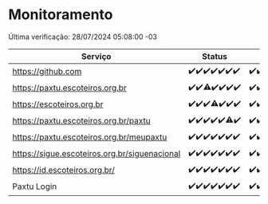 # Monitoramento

Última verificação: 28/07/2024 05:08:00 -03

|Serviço|Status|Últimas 24h|
|---|---|---|
|https://github.com|<span title="2024-07-21: OK=23">✔️</span><span title="2024-07-22: OK=23">✔️</span><span title="2024-07-23: OK=24">✔️</span><span title="2024-07-24: OK=24">✔️</span><span title="2024-07-25: OK=24">✔️</span><span title="2024-07-26: OK=24">✔️</span><span title="2024-07-27: OK=8">✔️</span>|<span title="27/07/2024 05:08:00 -03 : 200">✔️</span><span title="27/07/2024 06:07:00 -03 : 200">✔️</span><span title="27/07/2024 07:07:00 -03 : 200">✔️</span><span title="27/07/2024 08:06:00 -03 : 200">✔️</span><span title="27/07/2024 09:13:00 -03 : 200">✔️</span><span title="27/07/2024 10:08:00 -03 : 200">✔️</span><span title="27/07/2024 11:06:00 -03 : 200">✔️</span><span title="27/07/2024 12:06:00 -03 : 200">✔️</span><span title="27/07/2024 13:08:00 -03 : 200">✔️</span><span title="27/07/2024 14:06:00 -03 : 200">✔️</span><span title="27/07/2024 15:09:00 -03 : 200">✔️</span><span title="27/07/2024 16:03:00 -03 : 200">✔️</span><span title="27/07/2024 17:06:00 -03 : 200">✔️</span><span title="27/07/2024 18:05:00 -03 : 200">✔️</span><span title="27/07/2024 19:06:00 -03 : 200">✔️</span><span title="27/07/2024 20:07:00 -03 : 200">✔️</span><span title="27/07/2024 21:38:00 -03 : 200">✔️</span><span title="27/07/2024 23:02:00 -03 : 200">✔️</span><span title="28/07/2024 00:08:00 -03 : 200">✔️</span><span title="28/07/2024 01:08:00 -03 : 200">✔️</span><span title="28/07/2024 02:08:00 -03 : 200">✔️</span><span title="28/07/2024 03:09:00 -03 : 200">✔️</span><span title="28/07/2024 04:07:00 -03 : 200">✔️</span><span title="28/07/2024 05:08:00 -03 : 200">✔️</span>|
|https://paxtu.escoteiros.org.br|<span title="2024-07-21: OK=23">✔️</span><span title="2024-07-22: OK=23">✔️</span><span title="2024-07-23: OK=23, Falhas=1">⚠️</span><span title="2024-07-24: OK=24">✔️</span><span title="2024-07-25: OK=24">✔️</span><span title="2024-07-26: OK=24">✔️</span><span title="2024-07-27: OK=8">✔️</span>|<span title="27/07/2024 05:08:00 -03 : 200">✔️</span><span title="27/07/2024 06:07:00 -03 : 200">✔️</span><span title="27/07/2024 07:07:00 -03 : 200">✔️</span><span title="27/07/2024 08:06:00 -03 : 200">✔️</span><span title="27/07/2024 09:13:00 -03 : 200">✔️</span><span title="27/07/2024 10:08:00 -03 : 200">✔️</span><span title="27/07/2024 11:06:00 -03 : 200">✔️</span><span title="27/07/2024 12:06:00 -03 : 200">✔️</span><span title="27/07/2024 13:08:00 -03 : 200">✔️</span><span title="27/07/2024 14:06:00 -03 : 200">✔️</span><span title="27/07/2024 15:09:00 -03 : 200">✔️</span><span title="27/07/2024 16:03:00 -03 : 200">✔️</span><span title="27/07/2024 17:06:00 -03 : 200">✔️</span><span title="27/07/2024 18:05:00 -03 : 200">✔️</span><span title="27/07/2024 19:06:00 -03 : 200">✔️</span><span title="27/07/2024 20:07:00 -03 : 200">✔️</span><span title="27/07/2024 21:38:00 -03 : 200">✔️</span><span title="27/07/2024 23:02:00 -03 : 200">✔️</span><span title="28/07/2024 00:08:00 -03 : 200">✔️</span><span title="28/07/2024 01:08:00 -03 : 200">✔️</span><span title="28/07/2024 02:08:00 -03 : 200">✔️</span><span title="28/07/2024 03:09:00 -03 : 200">✔️</span><span title="28/07/2024 04:07:00 -03 : 200">✔️</span><span title="28/07/2024 05:08:00 -03 : 200">✔️</span>|
|https://escoteiros.org.br|<span title="2024-07-21: OK=23">✔️</span><span title="2024-07-22: OK=23">✔️</span><span title="2024-07-23: OK=24">✔️</span><span title="2024-07-24: OK=22, Falhas=2">⚠️</span><span title="2024-07-25: OK=24">✔️</span><span title="2024-07-26: OK=24">✔️</span><span title="2024-07-27: OK=8">✔️</span>|<span title="27/07/2024 05:08:00 -03 : 200">✔️</span><span title="27/07/2024 06:07:00 -03 : 200">✔️</span><span title="27/07/2024 07:07:00 -03 : 200">✔️</span><span title="27/07/2024 08:06:00 -03 : 200">✔️</span><span title="27/07/2024 09:13:00 -03 : 200">✔️</span><span title="27/07/2024 10:08:00 -03 : 200">✔️</span><span title="27/07/2024 11:06:00 -03 : 200">✔️</span><span title="27/07/2024 12:06:00 -03 : 200">✔️</span><span title="27/07/2024 13:08:00 -03 : 200">✔️</span><span title="27/07/2024 14:06:00 -03 : 200">✔️</span><span title="27/07/2024 15:09:00 -03 : 200">✔️</span><span title="27/07/2024 16:03:00 -03 : 200">✔️</span><span title="27/07/2024 17:06:00 -03 : 200">✔️</span><span title="27/07/2024 18:05:00 -03 : 200">✔️</span><span title="27/07/2024 19:06:00 -03 : 200">✔️</span><span title="27/07/2024 20:07:00 -03 : 200">✔️</span><span title="27/07/2024 21:38:00 -03 : 200">✔️</span><span title="27/07/2024 23:02:00 -03 : 200">✔️</span><span title="28/07/2024 00:08:00 -03 : 200">✔️</span><span title="28/07/2024 01:08:00 -03 : 200">✔️</span><span title="28/07/2024 02:08:00 -03 : 200">✔️</span><span title="28/07/2024 03:09:00 -03 : 200">✔️</span><span title="28/07/2024 04:07:00 -03 : 200">✔️</span><span title="28/07/2024 05:08:00 -03 : 200">✔️</span>|
|https://paxtu.escoteiros.org.br/paxtu|<span title="2024-07-21: OK=23">✔️</span><span title="2024-07-22: OK=23">✔️</span><span title="2024-07-23: OK=24">✔️</span><span title="2024-07-24: OK=24">✔️</span><span title="2024-07-25: OK=24">✔️</span><span title="2024-07-26: OK=23, Falhas=1">⚠️</span><span title="2024-07-27: OK=8">✔️</span>|<span title="27/07/2024 05:08:00 -03 : 200">✔️</span><span title="27/07/2024 06:07:00 -03 : 200">✔️</span><span title="27/07/2024 07:07:00 -03 : 200">✔️</span><span title="27/07/2024 08:06:00 -03 : 200">✔️</span><span title="27/07/2024 09:13:00 -03 : 200">✔️</span><span title="27/07/2024 10:08:00 -03 : 200">✔️</span><span title="27/07/2024 11:06:00 -03 : 200">✔️</span><span title="27/07/2024 12:06:00 -03 : 200">✔️</span><span title="27/07/2024 13:08:00 -03 : 200">✔️</span><span title="27/07/2024 14:06:00 -03 : 200">✔️</span><span title="27/07/2024 15:09:00 -03 : 200">✔️</span><span title="27/07/2024 16:03:00 -03 : 200">✔️</span><span title="27/07/2024 17:07:00 -03 : 200">✔️</span><span title="27/07/2024 18:05:00 -03 : 200">✔️</span><span title="27/07/2024 19:06:00 -03 : 200">✔️</span><span title="27/07/2024 20:07:00 -03 : 200">✔️</span><span title="27/07/2024 21:38:00 -03 : 200">✔️</span><span title="27/07/2024 23:02:00 -03 : 200">✔️</span><span title="28/07/2024 00:08:00 -03 : 200">✔️</span><span title="28/07/2024 01:08:00 -03 : 200">✔️</span><span title="28/07/2024 02:08:00 -03 : 200">✔️</span><span title="28/07/2024 03:09:00 -03 : 200">✔️</span><span title="28/07/2024 04:07:00 -03 : 200">✔️</span><span title="28/07/2024 05:08:00 -03 : 200">✔️</span>|
|https://paxtu.escoteiros.org.br/meupaxtu|<span title="2024-07-21: OK=23">✔️</span><span title="2024-07-22: OK=23">✔️</span><span title="2024-07-23: OK=24">✔️</span><span title="2024-07-24: OK=24">✔️</span><span title="2024-07-25: OK=24">✔️</span><span title="2024-07-26: OK=24">✔️</span><span title="2024-07-27: OK=8">✔️</span>|<span title="27/07/2024 05:08:00 -03 : 200">✔️</span><span title="27/07/2024 06:07:00 -03 : 200">✔️</span><span title="27/07/2024 07:07:00 -03 : 200">✔️</span><span title="27/07/2024 08:06:00 -03 : 200">✔️</span><span title="27/07/2024 09:13:00 -03 : 200">✔️</span><span title="27/07/2024 10:08:00 -03 : 200">✔️</span><span title="27/07/2024 11:06:00 -03 : 200">✔️</span><span title="27/07/2024 12:06:00 -03 : 200">✔️</span><span title="27/07/2024 13:08:00 -03 : 200">✔️</span><span title="27/07/2024 14:06:00 -03 : 200">✔️</span><span title="27/07/2024 15:09:00 -03 : 200">✔️</span><span title="27/07/2024 16:03:00 -03 : 200">✔️</span><span title="27/07/2024 17:07:00 -03 : 200">✔️</span><span title="27/07/2024 18:05:00 -03 : 200">✔️</span><span title="27/07/2024 19:06:00 -03 : 200">✔️</span><span title="27/07/2024 20:07:00 -03 : 200">✔️</span><span title="27/07/2024 21:38:00 -03 : 200">✔️</span><span title="27/07/2024 23:02:00 -03 : 200">✔️</span><span title="28/07/2024 00:08:00 -03 : 200">✔️</span><span title="28/07/2024 01:08:00 -03 : 200">✔️</span><span title="28/07/2024 02:08:00 -03 : 200">✔️</span><span title="28/07/2024 03:09:00 -03 : 200">✔️</span><span title="28/07/2024 04:07:00 -03 : 200">✔️</span><span title="28/07/2024 05:08:00 -03 : 200">✔️</span>|
|https://sigue.escoteiros.org.br/siguenacional|<span title="2024-07-21: OK=23">✔️</span><span title="2024-07-22: OK=23">✔️</span><span title="2024-07-23: OK=24">✔️</span><span title="2024-07-24: OK=24">✔️</span><span title="2024-07-25: OK=24">✔️</span><span title="2024-07-26: OK=24">✔️</span><span title="2024-07-27: OK=8">✔️</span>|<span title="27/07/2024 05:08:00 -03 : 200">✔️</span><span title="27/07/2024 06:07:00 -03 : 200">✔️</span><span title="27/07/2024 07:07:00 -03 : 200">✔️</span><span title="27/07/2024 08:06:00 -03 : 200">✔️</span><span title="27/07/2024 09:13:00 -03 : 200">✔️</span><span title="27/07/2024 10:08:00 -03 : 200">✔️</span><span title="27/07/2024 11:06:00 -03 : 200">✔️</span><span title="27/07/2024 12:06:00 -03 : 200">✔️</span><span title="27/07/2024 13:08:00 -03 : 200">✔️</span><span title="27/07/2024 14:06:00 -03 : 200">✔️</span><span title="27/07/2024 15:09:00 -03 : 200">✔️</span><span title="27/07/2024 16:03:00 -03 : 200">✔️</span><span title="27/07/2024 17:07:00 -03 : 200">✔️</span><span title="27/07/2024 18:05:00 -03 : 200">✔️</span><span title="27/07/2024 19:06:00 -03 : 200">✔️</span><span title="27/07/2024 20:07:00 -03 : 200">✔️</span><span title="27/07/2024 21:38:00 -03 : 200">✔️</span><span title="27/07/2024 23:02:00 -03 : 200">✔️</span><span title="28/07/2024 00:08:00 -03 : 200">✔️</span><span title="28/07/2024 01:08:00 -03 : 200">✔️</span><span title="28/07/2024 02:08:00 -03 : 200">✔️</span><span title="28/07/2024 03:09:00 -03 : 200">✔️</span><span title="28/07/2024 04:07:00 -03 : 200">✔️</span><span title="28/07/2024 05:08:00 -03 : 200">✔️</span>|
|https://id.escoteiros.org.br/|<span title="2024-07-21: OK=23">✔️</span><span title="2024-07-22: OK=23">✔️</span><span title="2024-07-23: OK=24">✔️</span><span title="2024-07-24: OK=24">✔️</span><span title="2024-07-25: OK=24">✔️</span><span title="2024-07-26: OK=24">✔️</span><span title="2024-07-27: OK=8">✔️</span>|<span title="27/07/2024 05:08:00 -03 : 200">✔️</span><span title="27/07/2024 06:07:00 -03 : 200">✔️</span><span title="27/07/2024 07:07:00 -03 : 200">✔️</span><span title="27/07/2024 08:06:00 -03 : 200">✔️</span><span title="27/07/2024 09:13:00 -03 : 200">✔️</span><span title="27/07/2024 10:08:00 -03 : 200">✔️</span><span title="27/07/2024 11:06:00 -03 : 200">✔️</span><span title="27/07/2024 12:06:00 -03 : 200">✔️</span><span title="27/07/2024 13:08:00 -03 : 200">✔️</span><span title="27/07/2024 14:06:00 -03 : 200">✔️</span><span title="27/07/2024 15:09:00 -03 : 200">✔️</span><span title="27/07/2024 16:03:00 -03 : 200">✔️</span><span title="27/07/2024 17:07:00 -03 : 200">✔️</span><span title="27/07/2024 18:05:00 -03 : 200">✔️</span><span title="27/07/2024 19:06:00 -03 : 200">✔️</span><span title="27/07/2024 20:07:00 -03 : 200">✔️</span><span title="27/07/2024 21:38:00 -03 : 200">✔️</span><span title="27/07/2024 23:02:00 -03 : 200">✔️</span><span title="28/07/2024 00:08:00 -03 : 200">✔️</span><span title="28/07/2024 01:08:00 -03 : 200">✔️</span><span title="28/07/2024 02:08:00 -03 : 200">✔️</span><span title="28/07/2024 03:09:00 -03 : 200">✔️</span><span title="28/07/2024 04:07:00 -03 : 200">✔️</span><span title="28/07/2024 05:08:00 -03 : 200">✔️</span>|
|Paxtu Login|<span title="2024-07-21: OK=23">✔️</span><span title="2024-07-22: OK=23">✔️</span><span title="2024-07-23: OK=24">✔️</span><span title="2024-07-24: OK=24">✔️</span><span title="2024-07-25: OK=24">✔️</span><span title="2024-07-26: OK=24">✔️</span><span title="2024-07-27: OK=8">✔️</span>|<span title="27/07/2024 05:08:00 -03 : 200">✔️</span><span title="27/07/2024 06:07:00 -03 : 200">✔️</span><span title="27/07/2024 07:07:00 -03 : 200">✔️</span><span title="27/07/2024 08:06:00 -03 : 200">✔️</span><span title="27/07/2024 09:13:00 -03 : 200">✔️</span><span title="27/07/2024 10:08:00 -03 : 200">✔️</span><span title="27/07/2024 11:06:00 -03 : 200">✔️</span><span title="27/07/2024 12:06:00 -03 : 200">✔️</span><span title="27/07/2024 13:08:00 -03 : 200">✔️</span><span title="27/07/2024 14:06:00 -03 : 200">✔️</span><span title="27/07/2024 15:09:00 -03 : 200">✔️</span><span title="27/07/2024 16:03:00 -03 : 200">✔️</span><span title="27/07/2024 17:07:00 -03 : 200">✔️</span><span title="27/07/2024 18:05:00 -03 : 200">✔️</span><span title="27/07/2024 19:06:00 -03 : 200">✔️</span><span title="27/07/2024 20:07:00 -03 : 200">✔️</span><span title="27/07/2024 21:38:00 -03 : 200">✔️</span><span title="27/07/2024 23:02:00 -03 : 200">✔️</span><span title="28/07/2024 00:08:00 -03 : 200">✔️</span><span title="28/07/2024 01:08:00 -03 : 200">✔️</span><span title="28/07/2024 02:08:00 -03 : 200">✔️</span><span title="28/07/2024 03:09:00 -03 : 200">✔️</span><span title="28/07/2024 04:07:00 -03 : 200">✔️</span><span title="28/07/2024 05:08:00 -03 : 200">✔️</span>|
